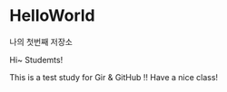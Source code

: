 # HelloWorld
나의 첫번째 저장소

Hi~ Studemts!

This is a test study for Gir & GitHub !!
Have a nice class!
